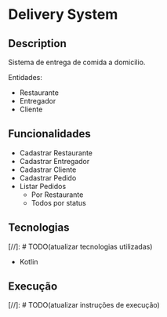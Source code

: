 # Delivery System

## Description

Sistema de entrega de comida a domicilio.

Entidades:
- Restaurante
- Entregador
- Cliente

## Funcionalidades
- Cadastrar Restaurante
- Cadastrar Entregador
- Cadastrar Cliente
- Cadastrar Pedido
- Listar Pedidos
  - Por Restaurante
  - Todos por status

## Tecnologias

[//]: # TODO(atualizar tecnologias utilizadas)
- Kotlin

## Execução

[//]: # TODO(atualizar instruções de execução)
